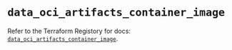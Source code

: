 # `data_oci_artifacts_container_image`

Refer to the Terraform Registory for docs: [`data_oci_artifacts_container_image`](https://registry.terraform.io/providers/oracle/oci/6.18.0/docs/data-sources/artifacts_container_image).
